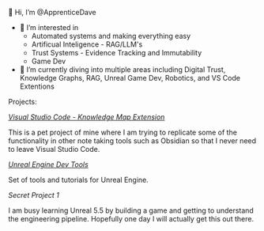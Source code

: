 👋 Hi, I’m @ApprenticeDave
- 👀 I’m interested in
  - Automated systems and making everything easy
  - Artificual Inteligence - RAG/LLM's
  - Trust Systems - Evidence Tracking and Immutability
  - Game Dev
- 🌱 I’m currently diving into multiple areas including Digital Trust, Knowledge Graphs, RAG, Unreal Game Dev, Robotics, and VS Code Extentions

Projects:

*[Visual Studio Code - Knowledge Map Extension](https://github.com/ApprenticeDave/VSCodeKnowledgeMap)*

This is a pet project of mine where I am trying to replicate some of the functionality in other note taking tools such as Obsidian so that I never need to leave Visual Studio Code. 

*[Unreal Engine Dev Tools](https://github.com/ApprenticeDave/UnrealDevUtils)*

Set of tools and tutorials for Unreal Engine. 

*Secret Project 1*

I am busy learning Unreal 5.5 by building a game and getting to understand the engineering pipeline. Hopefully one day I will actually get this out there. 

<!---
ApprenticeDave/ApprenticeDave is a ✨ special ✨ repository because its `README.md` (this file) appears on your GitHub profile.
You can click the Preview link to take a look at your changes.
--->
